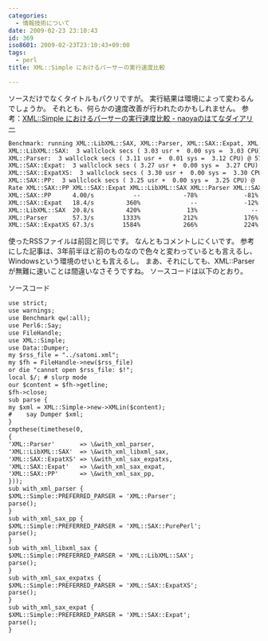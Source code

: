 ```yaml
---
categories:
  - 情報技術について
date: 2009-02-23 23:10:43
id: 369
iso8601: 2009-02-23T23:10:43+09:00
tags:
  - perl
title: XML::Simple におけるパーサーの実行速度比較

---
```


<p>ソースだけでなくタイトルもパクリですが。
実行結果は環境によって変わるんでしょうか。
それとも、何らかの速度改善が行われたのかもしれません。
参考：<a href="http://d.hatena.ne.jp/naoya/20050801/1122884138">XML::Simple におけるパーサーの実行速度比較 - naoyaのはてなダイアリー</a></p>

```default
Benchmark: running XML::LibXML::SAX, XML::Parser, XML::SAX::Expat, XML::SAX::ExpatXS, XML::SAX::PP for at least 3 CPU seconds...
XML::LibXML::SAX:  3 wallclock secs ( 3.03 usr +  0.00 sys =  3.03 CPU) @ 20.79/s (n=63)
XML::Parser:  3 wallclock secs ( 3.11 usr +  0.01 sys =  3.12 CPU) @ 57.30/s (n=179)
XML::SAX::Expat:  3 wallclock secs ( 3.27 usr +  0.00 sys =  3.27 CPU) @ 18.38/s (n=60)
XML::SAX::ExpatXS:  3 wallclock secs ( 3.30 usr +  0.00 sys =  3.30 CPU) @ 67.33/s (n=222)
XML::SAX::PP:  3 wallclock secs ( 3.25 usr +  0.00 sys =  3.25 CPU) @  4.00/s (n=13)
Rate XML::SAX::PP XML::SAX::Expat XML::LibXML::SAX XML::Parser XML::SAX::ExpatXS
XML::SAX::PP      4.00/s           --            -78%             -81%        -93%              -94%
XML::SAX::Expat   18.4/s         360%              --             -12%        -68%              -73%
XML::LibXML::SAX  20.8/s         420%             13%               --        -64%              -69%
XML::Parser       57.3/s        1333%            212%             176%          --              -15%
XML::SAX::ExpatXS 67.3/s        1584%            266%             224%         18%                --
```

<p>使ったRSSファイルは前回と同じです。
なんともコメントしにくいです。
参考にした記事は、3年前半ほど前のものなので色々と変わっているとも言えるし、Windowsという環境のせいとも言えるし。
まあ、それにしても、XML::Parserが無難に速いことは間違いなさそうですね。
ソースコードは以下のとおり。</p>

<p>
ソースコード</p>

```default
use strict;
use warnings;
use Benchmark qw(:all);
use Perl6::Say;
use FileHandle;
use XML::Simple;
use Data::Dumper;
my $rss_file = "../satomi.xml";
my $fh = FileHandle->new($rss_file)
or die "cannot open $rss_file: $!";
local $/; # slurp mode
our $content = $fh->getline;
$fh->close;
sub parse {
my $xml = XML::Simple->new->XMLin($content);
#    say Dumper $xml;
}
cmpthese(timethese(0,
{
'XML::Parser'       => \&with_xml_parser,
'XML::LibXML::SAX'  => \&with_xml_libxml_sax,
'XML::SAX::ExpatXS' => \&with_xml_sax_expatxs,
'XML::SAX::Expat'   => \&with_xml_sax_expat,
'XML::SAX::PP'      => \&with_xml_sax_pp,
}));
sub with_xml_parser {
$XML::Simple::PREFERRED_PARSER = 'XML::Parser';
parse();
}
sub with_xml_sax_pp {
$XML::Simple::PREFERRED_PARSER = 'XML::SAX::PurePerl';
parse();
}
sub with_xml_libxml_sax {
$XML::Simple::PREFERRED_PARSER = 'XML::LibXML::SAX';
parse();
}
sub with_xml_sax_expatxs {
$XML::Simple::PREFERRED_PARSER = 'XML::SAX::ExpatXS';
parse();
}
sub with_xml_sax_expat {
$XML::Simple::PREFERRED_PARSER = 'XML::SAX::Expat';
parse();
}
```
    	